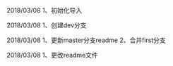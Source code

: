 2018/03/08
1、初始化导入

2018/03/08
1、创建dev分支

2018/03/08
1、更新master分支readme
2、合并first分支

2018/03/08
1、更改readme文件
